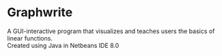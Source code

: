 # Graphwrite
A GUI-interactive program that visualizes and teaches users the basics of linear functions. <br />
Created using Java in Netbeans IDE 8.0
